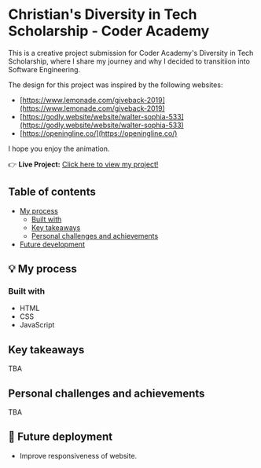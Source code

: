 # Christian's Diversity in Tech Scholarship - Coder Academy

This is a creative project submission for Coder Academy's Diversity in Tech Scholarship, where I share my journey and why I decided to transitiion into Software Engineering.

The design for this project was inspired by the following websites:
- [https://www.lemonade.com/giveback-2019](https://www.lemonade.com/giveback-2019)
- [https://godly.website/website/walter-sophia-533](https://godly.website/website/walter-sophia-533)
- [https://openingline.co/](https://openingline.co/)

I hope you enjoy the animation.

:point_right: **Live Project:** [Click here to view my project!](https://christianleong.github.io/coder-academy-scholarship-app/)

## Table of contents
- [My process](#bulb-my-process)
  - [Built with](#built-with)
  - [Key takeaways](#key-takeaways)
  - [Personal challenges and achievements](#personal-challenges-and-achievements)
- [Future development](#triumph-future-deployment)

## :bulb: My process
### Built with
- HTML
- CSS
- JavaScript

## Key takeaways
TBA

## Personal challenges and achievements
TBA

## :triumph: Future deployment
- Improve responsiveness of website.
